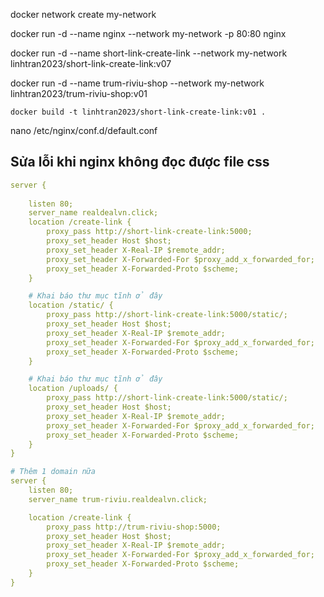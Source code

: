 docker network create my-network

docker run -d --name nginx --network my-network -p 80:80 nginx

docker run -d --name short-link-create-link --network my-network linhtran2023/short-link-create-link:v07

docker run -d --name trum-riviu-shop --network my-network linhtran2023/trum-riviu-shop:v01

```
docker build -t linhtran2023/short-link-create-link:v01 .
```

nano /etc/nginx/conf.d/default.conf

## Sửa lỗi khi nginx không đọc được file css
```yaml
server {
    
    listen 80;
    server_name realdealvn.click;
    location /create-link {
        proxy_pass http://short-link-create-link:5000;
        proxy_set_header Host $host;
        proxy_set_header X-Real-IP $remote_addr;
        proxy_set_header X-Forwarded-For $proxy_add_x_forwarded_for;
        proxy_set_header X-Forwarded-Proto $scheme;
    }

    # Khai báo thư mục tĩnh ở đây
    location /static/ {
        proxy_pass http://short-link-create-link:5000/static/;
        proxy_set_header Host $host;
        proxy_set_header X-Real-IP $remote_addr;
        proxy_set_header X-Forwarded-For $proxy_add_x_forwarded_for;
        proxy_set_header X-Forwarded-Proto $scheme;
    }

    # Khai báo thư mục tĩnh ở đây
    location /uploads/ {
        proxy_pass http://short-link-create-link:5000/static/;
        proxy_set_header Host $host;
        proxy_set_header X-Real-IP $remote_addr;
        proxy_set_header X-Forwarded-For $proxy_add_x_forwarded_for;
        proxy_set_header X-Forwarded-Proto $scheme;
    }
}

# Thêm 1 domain nữa 
server {
    listen 80;
    server_name trum-riviu.realdealvn.click;

    location /create-link {
        proxy_pass http://trum-riviu-shop:5000;
        proxy_set_header Host $host;
        proxy_set_header X-Real-IP $remote_addr;
        proxy_set_header X-Forwarded-For $proxy_add_x_forwarded_for;
        proxy_set_header X-Forwarded-Proto $scheme;
    }
}
```
